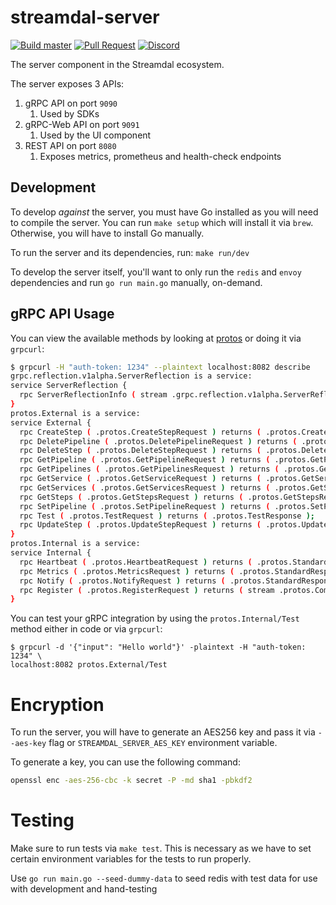 streamdal-server
================
[![Build master](https://github.com/streamdal/server/actions/workflows/master-build.yml/badge.svg)](https://github.com/streamdal/server/actions/workflows/master-build.yml)
[![Pull Request](https://github.com/streamdal/server/actions/workflows/pr-test.yml/badge.svg)](https://github.com/streamdal/server/actions/workflows/pr-test.yml)
[![Discord](https://img.shields.io/badge/Community-Discord-4c57e8.svg)](https://discord.gg/streamdal)

The server component in the Streamdal ecosystem.

The server exposes 3 APIs:

1. gRPC API on port `9090`
   1. Used by SDKs
2. gRPC-Web API on port `9091`
   1. Used by the UI component
3. REST API on port `8080`
   1. Exposes metrics, prometheus and health-check endpoints

## Development

To develop _against_ the server, you must have Go installed as you 
will need to compile the server. You can run `make setup` which will install
it via `brew`. Otherwise, you will have to install Go manually.

To run the server and its dependencies, run: `make run/dev`

To develop the server itself, you'll want to only run the `redis` and
`envoy` dependencies and run `go run main.go` manually, on-demand.

## gRPC API Usage

You can view the available methods by looking at [protos](https://github.com/streamdal/protos)
or doing it via `grpcurl`:

```bash
$ grpcurl -H "auth-token: 1234" --plaintext localhost:8082 describe
grpc.reflection.v1alpha.ServerReflection is a service:
service ServerReflection {
  rpc ServerReflectionInfo ( stream .grpc.reflection.v1alpha.ServerReflectionRequest ) returns ( stream .grpc.reflection.v1alpha.ServerReflectionResponse );
}
protos.External is a service:
service External {
  rpc CreateStep ( .protos.CreateStepRequest ) returns ( .protos.CreateStepResponse );
  rpc DeletePipeline ( .protos.DeletePipelineRequest ) returns ( .protos.DeletePipelineResponse );
  rpc DeleteStep ( .protos.DeleteStepRequest ) returns ( .protos.DeleteStepResponse );
  rpc GetPipeline ( .protos.GetPipelineRequest ) returns ( .protos.GetPipelineResponse );
  rpc GetPipelines ( .protos.GetPipelinesRequest ) returns ( .protos.GetPipelinesResponse );
  rpc GetService ( .protos.GetServiceRequest ) returns ( .protos.GetServiceResponse );
  rpc GetServices ( .protos.GetServicesRequest ) returns ( .protos.GetServicesResponse );
  rpc GetSteps ( .protos.GetStepsRequest ) returns ( .protos.GetStepsResponse );
  rpc SetPipeline ( .protos.SetPipelineRequest ) returns ( .protos.SetPipelineResponse );
  rpc Test ( .protos.TestRequest ) returns ( .protos.TestResponse );
  rpc UpdateStep ( .protos.UpdateStepRequest ) returns ( .protos.UpdateStepResponse );
}
protos.Internal is a service:
service Internal {
  rpc Heartbeat ( .protos.HeartbeatRequest ) returns ( .protos.StandardResponse );
  rpc Metrics ( .protos.MetricsRequest ) returns ( .protos.StandardResponse );
  rpc Notify ( .protos.NotifyRequest ) returns ( .protos.StandardResponse );
  rpc Register ( .protos.RegisterRequest ) returns ( stream .protos.CommandResponse );
}
```

You can test your gRPC integration by using the `protos.Internal/Test` method
either in code or via `grpcurl`: 

```
$ grpcurl -d '{"input": "Hello world"}' -plaintext -H "auth-token: 1234" \
localhost:8082 protos.External/Test
```

# Encryption

To run the server, you will have to generate an AES256 key and pass it via `--aes-key` flag or `STREAMDAL_SERVER_AES_KEY` 
environment variable.

To generate a key, you can use the following command:

```bash
openssl enc -aes-256-cbc -k secret -P -md sha1 -pbkdf2
```

# Testing
Make sure to run tests via `make test`. This is necessary as we have to set
certain environment variables for the tests to run properly.

Use `go run main.go --seed-dummy-data` to seed redis with test data for use with development and hand-testing
